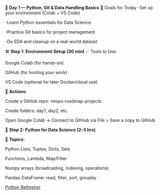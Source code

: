 **📅 Day 1 — Python, Git & Data Handling Basics**
🎯 Goals for Today
-Set up your environment (Colab + VS Code)

-Learn Python essentials for Data Science

-Practice Git basics for project management

-Do EDA and cleanup on a real-world dataset

🛠️ **Step 1: Environment Setup (30 min)**
✅ Tools to Use:

Google Colab (for hands-on)

GitHub (for hosting your work)

VS Code (optional for later Docker/cloud use)

📌 **Actions:**

Create a GitHub repo: mlops-roadmap-projects

Create folders: day1, day2, etc.

Open Google Colab → Connect to GitHub via File > Save a copy to GitHub

📘 **Step 2: Python for Data Science (2–3 hrs)**

🧠 **Topics:**

Python Lists, Tuples, Dicts, Sets

Functions, Lambda, Map/Filter

Numpy arrays (broadcasting, indexing, operations)

Pandas DataFrame: read, filter, sort, groupby

[Python Refresher](https://www.w3schools.com/python/)
